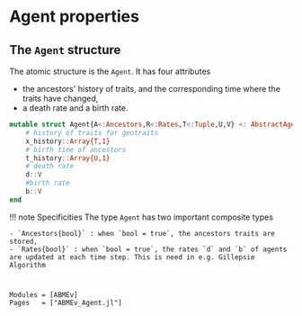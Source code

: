 # Agent properties

## The `Agent` structure
The atomic structure is the `Agent`. It has four attributes
-  the ancestors' history of traits, and the corresponding time where the traits have changed,
- a death rate and a birth rate.
```julia
mutable struct Agent{A<:Ancestors,R<:Rates,T<:Tuple,U,V} <: AbstractAgent{A,R}
    # history of traits for geotraits
    x_history::Array{T,1}
    # birth time of ancestors
    t_history::Array{U,1}
    # death rate
    d::V
    #birth rate
    b::V
end
```
!!! note Specificities
    The type `Agent` has two important composite types

    - `Ancestors{bool}` : when `bool = true`, the ancestors traits are stored,
    - `Rates{bool}` : when `bool = true`, the rates `d` and `b` of agents are updated at each time step. This is need in e.g. Gillepsie Algorithm


#

```@autodocs
Modules = [ABMEv]
Pages   = ["ABMEv_Agent.jl"]
```
